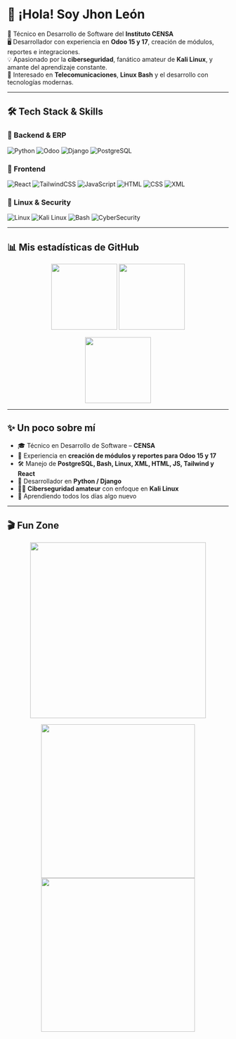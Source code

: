 # 👋 ¡Hola! Soy **Jhon León**  

🚀 Técnico en Desarrollo de Software del **Instituto CENSA**  
🖥️ Desarrollador con experiencia en **Odoo 15 y 17**, creación de módulos, reportes e integraciones.  
💡 Apasionado por la **ciberseguridad**, fanático amateur de **Kali Linux**, y amante del aprendizaje constante.  
📡 Interesado en **Telecomunicaciones**, **Linux Bash** y el desarrollo con tecnologías modernas.  

---

## 🛠️ Tech Stack & Skills

### 🔧 Backend & ERP
![Python](https://img.shields.io/badge/Python-3776AB?style=for-the-badge&logo=python&logoColor=white)
![Odoo](https://img.shields.io/badge/Odoo-714B67?style=for-the-badge&logo=odoo&logoColor=white)
![Django](https://img.shields.io/badge/Django-092E20?style=for-the-badge&logo=django&logoColor=white)
![PostgreSQL](https://img.shields.io/badge/PostgreSQL-336791?style=for-the-badge&logo=postgresql&logoColor=white)

### 🎨 Frontend
![React](https://img.shields.io/badge/React-61DAFB?style=for-the-badge&logo=react&logoColor=black)
![TailwindCSS](https://img.shields.io/badge/Tailwind-38B2AC?style=for-the-badge&logo=tailwind-css&logoColor=white)
![JavaScript](https://img.shields.io/badge/JavaScript-F7E018?style=for-the-badge&logo=javascript&logoColor=black)
![HTML](https://img.shields.io/badge/HTML-E34F26?style=for-the-badge&logo=html5&logoColor=white)
![CSS](https://img.shields.io/badge/CSS-1572B6?style=for-the-badge&logo=css3&logoColor=white)
![XML](https://img.shields.io/badge/XML-8A2BE2?style=for-the-badge&logo=xml&logoColor=white)

### 🐧 Linux & Security
![Linux](https://img.shields.io/badge/Linux-FCC624?style=for-the-badge&logo=linux&logoColor=black)
![Kali Linux](https://img.shields.io/badge/Kali_Linux-268BEE?style=for-the-badge&logo=kalilinux&logoColor=white)
![Bash](https://img.shields.io/badge/Bash-4EAA25?style=for-the-badge&logo=gnu-bash&logoColor=white)
![CyberSecurity](https://img.shields.io/badge/Cybersecurity-000000?style=for-the-badge&logo=hackaday&logoColor=white)

---

## 📊 Mis estadísticas de GitHub

<p align="center">
  <img src="https://github-readme-stats.vercel.app/api?username=matatanstudent10&show_icons=true&theme=radical" height="150" />
  <img src="https://github-readme-stats.vercel.app/api/top-langs/?username=matatanstudent10&layout=compact&theme=tokyonight" height="150" />
</p>

<p align="center">
  <img src="https://github-readme-streak-stats.herokuapp.com/?user=matatanstudent10&theme=dark&hide_border=true" height="150" />
</p>

---

## ✨ Un poco sobre mí
- 🎓 Técnico en Desarrollo de Software – **CENSA**  
- 🔧 Experiencia en **creación de módulos y reportes para Odoo 15 y 17**  
- 🛠️ Manejo de **PostgreSQL, Bash, Linux, XML, HTML, JS, Tailwind y React**  
- 🐍 Desarrollador en **Python / Django**  
- 🐱‍💻 **Ciberseguridad amateur** con enfoque en **Kali Linux**  
- 🌱 Aprendiendo todos los días algo nuevo  

---

## 🎬 Fun Zone
<p align="center">
  <img src="https://media.giphy.com/media/qgQUggAC3Pfv687qPC/giphy.gif" width="400" />
</p>

<p align="center">
  <img src="https://media.giphy.com/media/13HgwGsXF0aiGY/giphy.gif" width="350" />
  <img src="https://media.giphy.com/media/xT9IgzoKnwFNmISR8I/giphy.gif" width="350" />
</p>
